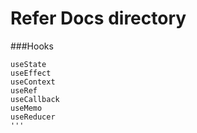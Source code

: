 # Refer Docs directory

###Hooks
```
useState
useEffect
useContext
useRef
useCallback
useMemo
useReducer
'''
